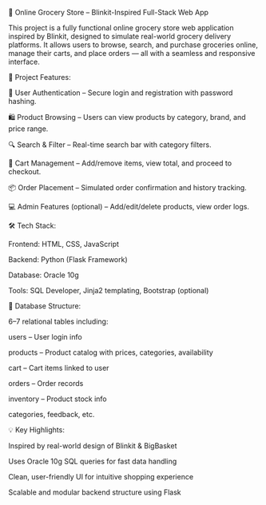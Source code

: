 🛒 Online Grocery Store – Blinkit-Inspired Full-Stack Web App

This project is a fully functional online grocery store web application inspired by Blinkit, designed to simulate real-world grocery delivery platforms. It allows users to browse, search, and purchase groceries online, manage their carts, and place orders — all with a seamless and responsive interface.

🔧 Project Features:

👤 User Authentication – Secure login and registration with password hashing.

🛍️ Product Browsing – Users can view products by category, brand, and price range.

🔍 Search & Filter – Real-time search bar with category filters.

🛒 Cart Management – Add/remove items, view total, and proceed to checkout.

📦 Order Placement – Simulated order confirmation and history tracking.

💻 Admin Features (optional) – Add/edit/delete products, view order logs.

🛠️ Tech Stack:

Frontend: HTML, CSS, JavaScript

Backend: Python (Flask Framework)

Database: Oracle 10g

Tools: SQL Developer, Jinja2 templating, Bootstrap (optional)

🧾 Database Structure:

6–7 relational tables including:

users – User login info

products – Product catalog with prices, categories, availability

cart – Cart items linked to user

orders – Order records

inventory – Product stock info

categories, feedback, etc.

💡 Key Highlights:

Inspired by real-world design of Blinkit & BigBasket

Uses Oracle 10g SQL queries for fast data handling

Clean, user-friendly UI for intuitive shopping experience

Scalable and modular backend structure using Flask
